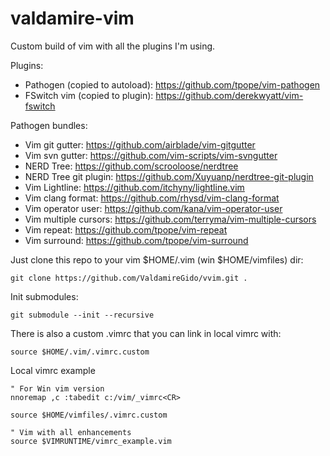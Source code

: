 # valdamire-vim
Custom build of vim with all the plugins I'm using. 

Plugins:
- Pathogen (copied to autoload): https://github.com/tpope/vim-pathogen
- FSwitch vim (copied to plugin): https://github.com/derekwyatt/vim-fswitch

Pathogen bundles: 
- Vim git gutter: https://github.com/airblade/vim-gitgutter
- Vim svn gutter: https://github.com/vim-scripts/vim-svngutter
- NERD Tree: https://github.com/scrooloose/nerdtree
- NERD Tree git plugin: https://github.com/Xuyuanp/nerdtree-git-plugin
- Vim Lightline: https://github.com/itchyny/lightline.vim
- Vim clang format: https://github.com/rhysd/vim-clang-format
- Vim operator user: https://github.com/kana/vim-operator-user
- Vim multiple cursors: https://github.com/terryma/vim-multiple-cursors
- Vim repeat: https://github.com/tpope/vim-repeat
- Vim surround: https://github.com/tpope/vim-surround

Just clone this repo to your vim $HOME/.vim (win $HOME/vimfiles) dir:

```git clone https://github.com/ValdamireGido/vvim.git .```

Init submodules:

```git submodule --init --recursive```

There is also a custom .vimrc that you can link in local vimrc with:

```source $HOME/.vim/.vimrc.custom```

Local vimrc example
```
" For Win vim version
nnoremap ,c :tabedit c:/vim/_vimrc<CR>

source $HOME/vimfiles/.vimrc.custom

" Vim with all enhancements
source $VIMRUNTIME/vimrc_example.vim
```
